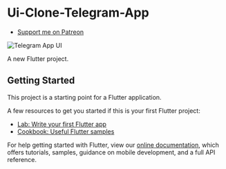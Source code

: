 # Ui-Clone-Telegram-App

- [Support me on Patreon](https://patreon.com/carlosalbertopinto?fan_landing=true)

![Telegram App UI](https://user-images.githubusercontent.com/16510597/174607709-57f40999-0d68-4245-90be-7d3b99c89ef4.jpeg)

A new Flutter project.

## Getting Started

This project is a starting point for a Flutter application.

A few resources to get you started if this is your first Flutter project:

- [Lab: Write your first Flutter app](https://flutter.dev/docs/get-started/codelab)
- [Cookbook: Useful Flutter samples](https://flutter.dev/docs/cookbook)

For help getting started with Flutter, view our
[online documentation](https://flutter.dev/docs), which offers tutorials,
samples, guidance on mobile development, and a full API reference.
